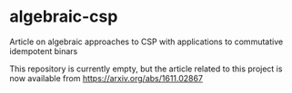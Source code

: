 # algebraic-csp
Article on algebraic approaches to CSP with applications to commutative idempotent binars

This repository is currently empty, but the article related to this project is now available from https://arxiv.org/abs/1611.02867
